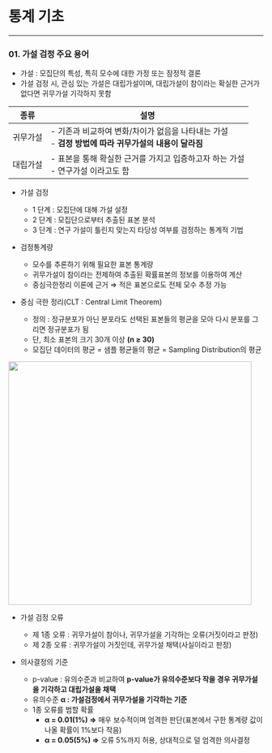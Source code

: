 # 통계 기초

---

### 01. 가설 검정 주요 용어

- 가설 : 모집단의 특성, 특히 모수에 대한 가정 또는 잠정적 결론
- 가설 검정 시, 관심 있는 가설은 대립가설이며, 대립가설이 참이라는 확실한 근거가 없다면 귀무가설 기각하지 못함

| 종류   | 설명                                                             |
| ---- | -------------------------------------------------------------- |
| 귀무가설 | - 기존과 비교하여 변화/차이가 없음을 나타내는 가설<br>- **검정 방법에 따라 귀무가설의 내용이 달라짐** |
| 대립가설 | - 표본을 통해 확실한 근거를 가지고 입증하고자 하는 가설<br>- 연구가설 이라고도 함              |

- 가설 검정
  - 1 단계 : 모집단에 대해 가설 설정
  - 2 단계 : 모집단으로부터 추출된 표본 분석
  - 3 단계 : 연구 가설이 틀린지 맞는지 타당성 여부를 검정하는 통계적 기법



- 검정통계량
  - 모수를 추론하기 위해 필요한 표본 통계량
  - 귀무가설이 참이라는 전제하여 추출된 확률표본의 정보를 이용하여 계산
  - 중심극한정리 이론에 근거 ⇒ 적은 표본으로도 전체 모수 추정 가능



- 중심 극한 정리(CLT : Central Limit Theorem)
  - 정의 : 정규분포가 아닌 분포라도 선택된 표본들의 평균을 모아 다시 분포를 그리면 정규분포가 됨
  - 단, 최소 표본의 크기 30개 이상 **(n ≥ 30)**
  - 모집단 데이터의 평균 = 샘플 평균들의 평균 = Sampling Distribution의 평균

<img title="" src="https://t1.daumcdn.net/cfile/tistory/9903B2355E0EB41E1C" alt="" width="480" data-align="center">

- 가설 검정 오류
  
  - 제 1종 오류 : 귀무가설이 참이나, 귀무가설을 기각하는 오류(거짓이라고 판정)
  - 제 2종 오류 : 귀무가설이 거짓인데, 귀무가설 채택(사실이라고 판정)



- 의사결정의 기준
  
  - p-value : 유의수준과 비교하여 **p-value가 유의수준보다 작을 경우 귀무가설을 기각하고 대립가설을 채택**
  - 유의수준 **α : 가설검정에서 귀무가설을 기각하는 기준**
  - 1종 오류를 범할 확률
    - **α = 0.01(1%) ⇒** 매우 보수적이며 엄격한 판단(표본에서 구한 통계량 값이 나올 확률이 1%보다 작음)
    - **α = 0.05(5%) ⇒** 오류 5%까지 허용, 상대적으로 덜 엄격한 의사결정
